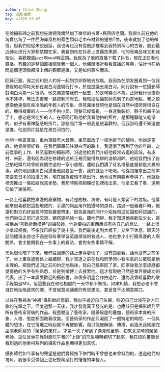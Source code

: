 ```yaml
---
author: Chloe Zhang
tag: 攝影相關
key: a2020-03-07
---
```


在說攝影師之前我想先說個我偶然加了微信的古著+民宿店老闆。我很久前在他的淘寶店淘了一件西海岸風格的藍色類似毛巾布材質的短袖T恤，後來就加了他的微信，但我們也從未說過話，我也再也沒有從他那裡看到我特別稱心的古著。直到最近肺炎流行大家都禁閉在家，我看到他在抖音上直播放黑膠，他的音樂品味又和我相似，喜歡聽些jazz啊soul啊這類。我就為了他的直播下載了抖音，現在正在看他直播。有趣的是整個直播間就我一個人，他偶爾湊近看看直播的屏幕，估計也在納悶這個連頭像都沒上傳的觀眾是誰，又是如何慕名而來。
  
回歸正題。我之前和別人約好一起到京郊野地去放風。我因為在朋友圈看到一位我曾經的老師每天都在潮白河邊騎行打卡，於是提議去潮白河。同行說有一位攝影師對潮白河那一片很熟，他又願意帶我們一起去，於是何樂而不為。正好我行車技術也不達標，無法支撐我一路摸到河岸去。我和這位攝影師先到了約定地點。我之前想像他是個有些冷酷的年輕人的形象，但見面後發現他是個在自然中摸爬得很自在的、顯得樸實的人——他不拘小節，短髮已經留長，一身運動裝扮，鞋子和褲子沾了土，想必是常徒步的人。在等同行時他給我看他拍的照片，是那種靜謐又乾淨的、似乎有著神聖感的照片。那些照片第一眼我是很喜歡的，但我那時還不知道他是誰。他說照片就是在潮白河拍的。

他開一輛吉普車，車內頂裝有大音響。車前窗放了一枝他折下的植物，他說是蓖麻，他覺得很好看。在我們驅車前往潮白河的路上，我逐漸了解到了他的年齡、之前從事的工作、甚至喜歡的攝影師。沿途他給我們介紹他經常去逛的區域，有皮村、宋莊、還有因為現在修建的過於正規而變得無聊的溫榆河畔。他給我們指了自己拍紀錄片時曾經長期住過的一家小旅館，還給我們講了征名塔最底層都是大糞的事。我們剛到達潮白河邊後他說要坐一會，我們就坐下吃喝。他從包裡拿出之前本來要去日本的拍攝方案，現在因為疫情不能出行、他也沒有興趣再參與了，他就從裡面撕出一張紙給我當坐墊。我那時剛把相機從包裡掏出來，他拿去看了看，還用它拍了幾張照。

一路上他喜歡撿岸邊的廢棄物，有時是樹枝、海帶，有時是人類留下的垃圾。他看起來很喜歡把這些現成的、手邊的物品用作拍攝時的道具。路過一個養雞戶時，他還和對方約好返程時買些雞蛋帶走。因為是我的同行介紹我和這位攝影師認識的，他們兩位之前打過交道，顯然更熟絡一些。聽他們聊，我才知道他喜歡拍少女，還被稱為“喜歡折磨模特”的攝影師。他對要拍的東西應該有些自己的想法，一路上很少拿起相機，不像我已經按了幾十張。我們最後走到大橋下，又坐下休息。聊天時話間體現出他也不過是個有著學習英語煩惱的普通人，他也會小小打聽周邊的人際關係，會主動問我在一些事上的看法，會對有些事情不解。

天色很快暗了下來，我們往回走的路上走得更快了，沒有四處看，話也沒有之前多了。坐上車後返程路上繼續聊，我才知道之前在我和同學間小有名氣的公眾號是他主理的。把我們送回之前的約定地點後，我自己驅車回了家。回家後我怎麼琢磨都覺得他的名字有些熟悉，於是到微博上去搜索他。這才發現他已然是業界很成功的代表，出了一本廣受歡迎的攝影書，和很多明星合作拍過片、還為我曾經喜歡的歌手錄製過MV。但這些我在和他相處的一天中都不知情。如果知情，我想必也不會自在地抽他遞來的煙，不會誠實地講我的有些想法，甚至會不太願意開口。

以往在我視為“神級”攝影師的面前，我似乎逼迫自己失聲，強迫自己沈浸在對方形象的光輝之下。但度過那一天後，我才發覺真正發光的是、也應該只是攝影師乃至所有藝術家背後的作品。經歷塑造了藝術家。隨著經歷的疊加，藝術家本身的形象、人格、態度都面臨著改變。但藝術家的作品只凝固了一個特定的時間、一個具體的想法，在它落地之時起就不再被影響，而只能被解讀、傳播。前幾天我剛讀完巫鴻老師寫的「榮榮的東村」，才第一次了解到了遇見映里前、初來北京時的榮榮老師。這位曾坐在我對面吃午餐的“上級”的形象頓時親切了起來，我在紐約畫廊曾看到過的他東村系列的攝影作品也顯得更加真切。

攝影師們如今享有的聲望是他們曾經按下快門時不曾想也未曾料到的，透過他們的視角，我很享受做個上世紀摸爬滾打的懵懂的年輕人。

---

